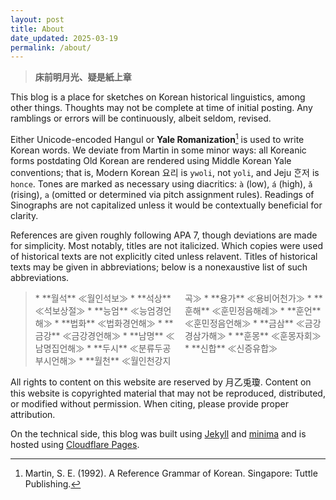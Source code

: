 ```yaml
---
layout: post
title: About
date_updated: 2025-03-19
permalink: /about/
---
```


> **床前明月光、疑是紙上章**

This blog is a place for sketches on Korean historical linguistics, among other things. Thoughts may not be complete at time of initial posting. Any ramblings or errors will be continuously, albeit seldom, revised.

Either Unicode-encoded Hangul or **Yale Romanization**[^1] is used to write Korean words. We deviate from Martin in some minor ways: all Koreanic forms postdating Old Korean are rendered using Middle Korean Yale conventions; that is, Modern Korean 요리 is `ywoli`, not `yoli`, and Jeju ᄒᆞᆫ저 is `honce`. Tones are marked as necessary using diacritics: `à` (low), `á` (high), `ǎ` (rising), `a` (omitted or determined via pitch assignment rules). Readings of Sinographs are not capitalized unless it would be contextually beneficial for clarity.

[^1]: Martin, S. E. (1992). A Reference Grammar of Korean. Singapore: Tuttle Publishing.

References are given roughly following APA 7, though deviations are made for simplicity. Most notably, titles are not italicized. Which copies were used of historical texts are not explicitly cited unless relavent. Titles of historical texts may be given in abbreviations; below is a nonexaustive list of such abbreviations.

> <div style="column-count: 2;">
> * **월석** ≪월인석보≫
> * **석상** ≪석보상절≫
> * **능엄** ≪능엄경언해≫
> * **법화** ≪법화경언해≫
> * **금강** ≪금강경언해≫
> * **남명** ≪남명집언해≫
> * **두시** ≪분류두공부시언해≫
> * **월천** ≪월인천강지곡≫
> * **용가** ≪용비어천가≫
> * **훈해** ≪훈민정음해례≫
> * **훈언** ≪훈민정음언해≫
> * **금삼** ≪금강경삼가해≫
> * **훈몽** ≪훈몽자회≫ 
> * **신합** ≪신증유합≫ 
> </div>

All rights to content on this website are reserved by 月乙兎瓊. Content on this website is copyrighted material that may not be reproduced, distributed, or modified without permission. When citing, please provide proper attribution.

On the technical side, this blog was built using [Jekyll](https://github.com/jekyll/jekyll) and [minima](https://github.com/jekyll/minima) and is hosted using [Cloudflare Pages](https://pages.cloudflare.com/).